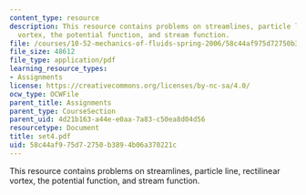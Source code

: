 ```yaml
---
content_type: resource
description: This resource contains problems on streamlines, particle line, rectilinear
  vortex, the potential function, and stream function.
file: /courses/10-52-mechanics-of-fluids-spring-2006/58c44af975d72750b3894b06a370221c_set4.pdf
file_size: 48612
file_type: application/pdf
learning_resource_types:
- Assignments
license: https://creativecommons.org/licenses/by-nc-sa/4.0/
ocw_type: OCWFile
parent_title: Assignments
parent_type: CourseSection
parent_uid: 4d21b163-a44e-e0aa-7a83-c50ea8d04d56
resourcetype: Document
title: set4.pdf
uid: 58c44af9-75d7-2750-b389-4b06a370221c
---
```

This resource contains problems on streamlines, particle line, rectilinear vortex, the potential function, and stream function.